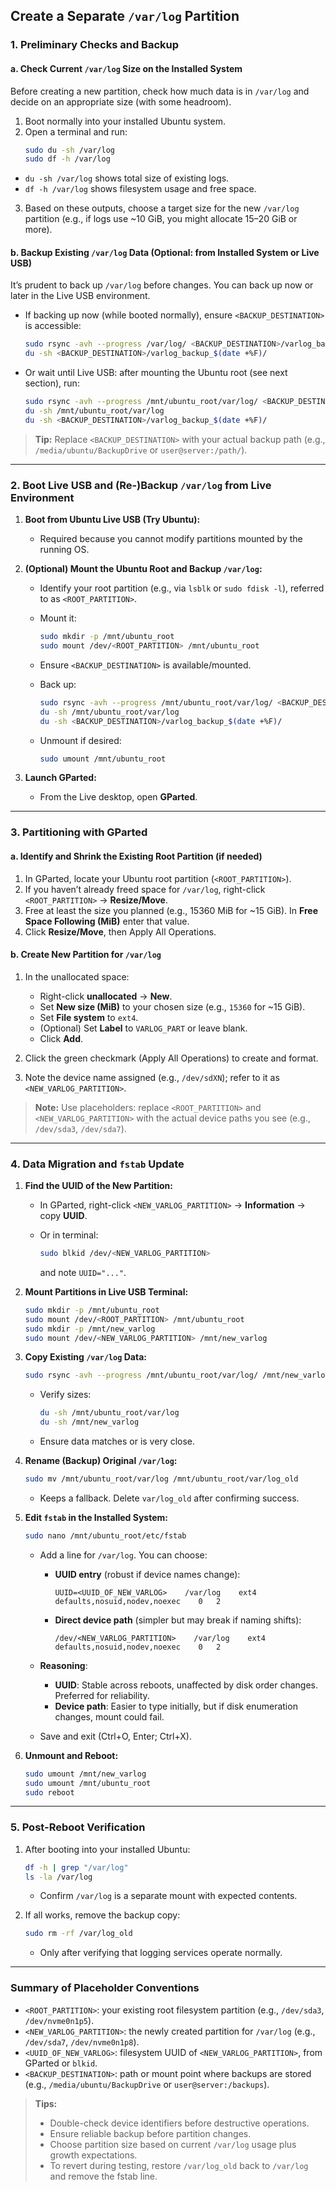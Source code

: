 ## Create a Separate `/var/log` Partition

### 1. Preliminary Checks and Backup

#### a. Check Current `/var/log` Size on the Installed System
Before creating a new partition, check how much data is in `/var/log` and decide on an appropriate size (with some headroom).

1. Boot normally into your installed Ubuntu system.
2. Open a terminal and run:
   ```bash
   sudo du -sh /var/log
   sudo df -h /var/log
   ```

* `du -sh /var/log` shows total size of existing logs.
* `df -h /var/log` shows filesystem usage and free space.

3. Based on these outputs, choose a target size for the new `/var/log` partition (e.g., if logs use \~10 GiB, you might allocate 15–20 GiB or more).

#### b. Backup Existing `/var/log` Data (Optional: from Installed System or Live USB)

It’s prudent to back up `/var/log` before changes. You can back up now or later in the Live USB environment.

* If backing up now (while booted normally), ensure `<BACKUP_DESTINATION>` is accessible:

  ```bash
  sudo rsync -avh --progress /var/log/ <BACKUP_DESTINATION>/varlog_backup_$(date +%F)/
  du -sh <BACKUP_DESTINATION>/varlog_backup_$(date +%F)/
  ```
* Or wait until Live USB: after mounting the Ubuntu root (see next section), run:

  ```bash
  sudo rsync -avh --progress /mnt/ubuntu_root/var/log/ <BACKUP_DESTINATION>/varlog_backup_$(date +%F)/
  du -sh /mnt/ubuntu_root/var/log
  du -sh <BACKUP_DESTINATION>/varlog_backup_$(date +%F)/
  ```

> **Tip:** Replace `<BACKUP_DESTINATION>` with your actual backup path (e.g., `/media/ubuntu/BackupDrive` or `user@server:/path/`).

---

### 2. Boot Live USB and (Re-)Backup `/var/log` from Live Environment

1. **Boot from Ubuntu Live USB (Try Ubuntu):**

   * Required because you cannot modify partitions mounted by the running OS.
2. **(Optional) Mount the Ubuntu Root and Backup `/var/log`:**

   * Identify your root partition (e.g., via `lsblk` or `sudo fdisk -l`), referred to as `<ROOT_PARTITION>`.
   * Mount it:

     ```bash
     sudo mkdir -p /mnt/ubuntu_root
     sudo mount /dev/<ROOT_PARTITION> /mnt/ubuntu_root
     ```
   * Ensure `<BACKUP_DESTINATION>` is available/mounted.
   * Back up:

     ```bash
     sudo rsync -avh --progress /mnt/ubuntu_root/var/log/ <BACKUP_DESTINATION>/varlog_backup_$(date +%F)/
     du -sh /mnt/ubuntu_root/var/log
     du -sh <BACKUP_DESTINATION>/varlog_backup_$(date +%F)/
     ```
   * Unmount if desired:

     ```bash
     sudo umount /mnt/ubuntu_root
     ```
3. **Launch GParted:**

   * From the Live desktop, open **GParted**.

---

### 3. Partitioning with GParted

#### a. Identify and Shrink the Existing Root Partition (if needed)

1. In GParted, locate your Ubuntu root partition (`<ROOT_PARTITION>`).
2. If you haven’t already freed space for `/var/log`, right-click `<ROOT_PARTITION>` → **Resize/Move**.
3. Free at least the size you planned (e.g., 15360 MiB for \~15 GiB). In **Free Space Following (MiB)** enter that value.
4. Click **Resize/Move**, then Apply All Operations.

#### b. Create New Partition for `/var/log`

1. In the unallocated space:

   * Right-click **unallocated** → **New**.
   * Set **New size (MiB)** to your chosen size (e.g., `15360` for \~15 GiB).
   * Set **File system** to `ext4`.
   * (Optional) Set **Label** to `VARLOG_PART` or leave blank.
   * Click **Add**.
2. Click the green checkmark (Apply All Operations) to create and format.
3. Note the device name assigned (e.g., `/dev/sdXN`); refer to it as `<NEW_VARLOG_PARTITION>`.

> **Note:** Use placeholders: replace `<ROOT_PARTITION>` and `<NEW_VARLOG_PARTITION>` with the actual device paths you see (e.g., `/dev/sda3`, `/dev/sda7`).

---

### 4. Data Migration and `fstab` Update

1. **Find the UUID of the New Partition:**

   * In GParted, right-click `<NEW_VARLOG_PARTITION>` → **Information** → copy **UUID**.
   * Or in terminal:

     ```bash
     sudo blkid /dev/<NEW_VARLOG_PARTITION>
     ```

     and note `UUID="..."`.

2. **Mount Partitions in Live USB Terminal:**

   ```bash
   sudo mkdir -p /mnt/ubuntu_root
   sudo mount /dev/<ROOT_PARTITION> /mnt/ubuntu_root
   sudo mkdir -p /mnt/new_varlog
   sudo mount /dev/<NEW_VARLOG_PARTITION> /mnt/new_varlog
   ```

3. **Copy Existing `/var/log` Data:**

   ```bash
   sudo rsync -avh --progress /mnt/ubuntu_root/var/log/ /mnt/new_varlog/
   ```

   * Verify sizes:

     ```bash
     du -sh /mnt/ubuntu_root/var/log
     du -sh /mnt/new_varlog
     ```
   * Ensure data matches or is very close.

4. **Rename (Backup) Original `/var/log`:**

   ```bash
   sudo mv /mnt/ubuntu_root/var/log /mnt/ubuntu_root/var/log_old
   ```

   * Keeps a fallback. Delete `var/log_old` after confirming success.

5. **Edit `fstab` in the Installed System:**

   ```bash
   sudo nano /mnt/ubuntu_root/etc/fstab
   ```

   * Add a line for `/var/log`. You can choose:

     * **UUID entry** (robust if device names change):

       ```
       UUID=<UUID_OF_NEW_VARLOG>    /var/log    ext4    defaults,nosuid,nodev,noexec    0   2
       ```
     * **Direct device path** (simpler but may break if naming shifts):

       ```
       /dev/<NEW_VARLOG_PARTITION>    /var/log    ext4    defaults,nosuid,nodev,noexec    0   2
       ```
   * **Reasoning**:

     * **UUID**: Stable across reboots, unaffected by disk order changes. Preferred for reliability.
     * **Device path**: Easier to type initially, but if disk enumeration changes, mount could fail.
   * Save and exit (Ctrl+O, Enter; Ctrl+X).

6. **Unmount and Reboot:**

   ```bash
   sudo umount /mnt/new_varlog
   sudo umount /mnt/ubuntu_root
   sudo reboot
   ```

---

### 5. Post-Reboot Verification

1. After booting into your installed Ubuntu:

   ```bash
   df -h | grep "/var/log"
   ls -la /var/log
   ```

   * Confirm `/var/log` is a separate mount with expected contents.
2. If all works, remove the backup copy:

   ```bash
   sudo rm -rf /var/log_old
   ```

   * Only after verifying that logging services operate normally.

---

### Summary of Placeholder Conventions

* `<ROOT_PARTITION>`: your existing root filesystem partition (e.g., `/dev/sda3`, `/dev/nvme0n1p5`).
* `<NEW_VARLOG_PARTITION>`: the newly created partition for `/var/log` (e.g., `/dev/sda7`, `/dev/nvme0n1p8`).
* `<UUID_OF_NEW_VARLOG>`: filesystem UUID of `<NEW_VARLOG_PARTITION>`, from GParted or `blkid`.
* `<BACKUP_DESTINATION>`: path or mount point where backups are stored (e.g., `/media/ubuntu/BackupDrive` or `user@server:/backups`).

> **Tips:**
>
> * Double-check device identifiers before destructive operations.
> * Ensure reliable backup before partition changes.
> * Choose partition size based on current `/var/log` usage plus growth expectations.
> * To revert during testing, restore `/var/log_old` back to `/var/log` and remove the fstab line.


